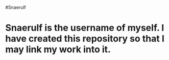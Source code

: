 #Snaerulf

# Snaerulf is the username of myself. I have created this repository so that I may link my work into it. 
